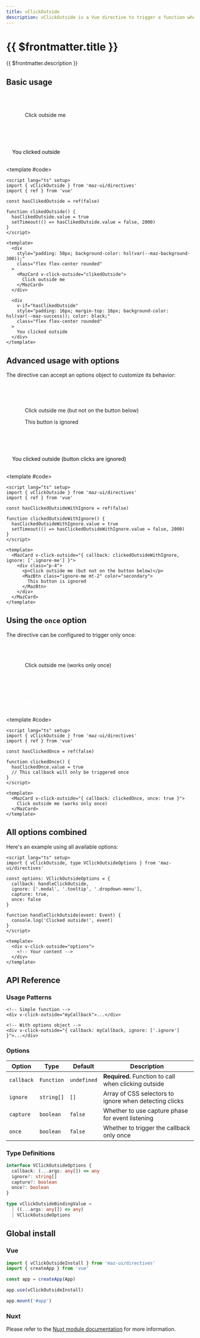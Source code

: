 ```yaml
---
title: vClickOutside
description: vClickOutside is a Vue directive to trigger a function when the user clicks outside an element
---
```


# {{ $frontmatter.title }}

{{ $frontmatter.description }}

## Basic usage

<ComponentDemo>
  <div
    style="padding: 50px; background-color: hsl(var(--maz-background-300));"
    class="maz-flex maz-flex-center maz-rounded"
  >
    <MazCard v-click-outside="clikedOutside">
      Click outside me
    </MazCard>
  </div>

  <div
    v-if="hasClikedOutside"
    style="padding: 16px; margin-top: 16px; background-color: hsl(var(--maz-success)); color: black;"
    class="maz-flex maz-flex-center maz-rounded"
  >
    You clicked outside
  </div>

<template #code>

```vue
<script lang="ts" setup>
import { vClickOutside } from 'maz-ui/directives'
import { ref } from 'vue'

const hasClikedOutside = ref(false)

function clikedOutside() {
  hasClikedOutside.value = true
  setTimeout(() => hasClikedOutside.value = false, 2000)
}
</script>

<template>
  <div
    style="padding: 50px; background-color: hsl(var(--maz-background-300));"
    class="flex flex-center rounded"
  >
    <MazCard v-click-outside="clikedOutside">
      Click outside me
    </MazCard>
  </div>

  <div
    v-if="hasClikedOutside"
    style="padding: 16px; margin-top: 16px; background-color: hsl(var(--maz-success)); color: black;"
    class="flex flex-center rounded"
  >
    You clicked outside
  </div>
</template>
```

  </template>
</ComponentDemo>

## Advanced usage with options

The directive can accept an options object to customize its behavior:

<ComponentDemo>
  <div
    style="padding: 50px; background-color: hsl(var(--maz-background-300));"
    class="maz-flex maz-flex-center maz-rounded"
  >
    <MazCard v-click-outside="{ callback: clickedOutsideWithIgnore, ignore: ['.ignore-me'] }">
      <div class="maz-p-4">
        <p>Click outside me (but not on the button below)</p>
        <MazBtn class="ignore-me maz-mt-2" color="secondary">
          This button is ignored
        </MazBtn>
      </div>
    </MazCard>
  </div>

  <div
    v-if="hasClickedOutsideWithIgnore"
    style="padding: 16px; margin-top: 16px; background-color: hsl(var(--maz-warning)); color: black;"
    class="maz-flex maz-flex-center maz-rounded"
  >
    You clicked outside (button clicks are ignored)
  </div>

<template #code>

```vue
<script lang="ts" setup>
import { vClickOutside } from 'maz-ui/directives'
import { ref } from 'vue'

const hasClickedOutsideWithIgnore = ref(false)

function clickedOutsideWithIgnore() {
  hasClickedOutsideWithIgnore.value = true
  setTimeout(() => hasClickedOutsideWithIgnore.value = false, 2000)
}
</script>

<template>
  <MazCard v-click-outside="{ callback: clickedOutsideWithIgnore, ignore: ['.ignore-me'] }">
    <div class="p-4">
      <p>Click outside me (but not on the button below)</p>
      <MazBtn class="ignore-me mt-2" color="secondary">
        This button is ignored
      </MazBtn>
    </div>
  </MazCard>
</template>
```

  </template>
</ComponentDemo>

## Using the `once` option

The directive can be configured to trigger only once:

<ComponentDemo>
  <div
    style="padding: 50px; background-color: hsl(var(--maz-background-300));"
    class="maz-flex maz-flex-center maz-rounded"
  >
    <MazCard v-click-outside="{ callback: clickedOnce, once: true }">
      Click outside me (works only once)
    </MazCard>
  </div>

  <div
    v-if="hasClickedOnce"
    style="padding: 16px; margin-top: 16px; background-color: hsl(var(--maz-info)); color: white;"
    class="maz-flex maz-flex-center maz-rounded"
  >
    This will only show once!
  </div>

<template #code>

```vue
<script lang="ts" setup>
import { vClickOutside } from 'maz-ui/directives'
import { ref } from 'vue'

const hasClickedOnce = ref(false)

function clickedOnce() {
  hasClickedOnce.value = true
  // This callback will only be triggered once
}
</script>

<template>
  <MazCard v-click-outside="{ callback: clickedOnce, once: true }">
    Click outside me (works only once)
  </MazCard>
</template>
```

  </template>
</ComponentDemo>

## All options combined

Here's an example using all available options:

```vue
<script lang="ts" setup>
import { vClickOutside, type VClickOutsideOptions } from 'maz-ui/directives'

const options: VClickOutsideOptions = {
  callback: handleClickOutside,
  ignore: ['.modal', '.tooltip', '.dropdown-menu'],
  capture: true,
  once: false
}

function handleClickOutside(event: Event) {
  console.log('Clicked outside!', event)
}
</script>

<template>
  <div v-click-outside="options">
    <!-- Your content -->
  </div>
</template>
```

## API Reference

### Usage Patterns

```vue
<!-- Simple function -->
<div v-click-outside="myCallback">...</div>

<!-- With options object -->
<div v-click-outside="{ callback: myCallback, ignore: ['.ignore'] }">...</div>
```

### Options

| Option | Type | Default | Description |
|--------|------|---------|-------------|
| `callback` | `Function` | `undefined` | **Required.** Function to call when clicking outside |
| `ignore` | `string[]` | `[]` | Array of CSS selectors to ignore when detecting clicks |
| `capture` | `boolean` | `false` | Whether to use capture phase for event listening |
| `once` | `boolean` | `false` | Whether to trigger the callback only once |

### Type Definitions

```typescript
interface VClickOutsideOptions {
  callback: (...args: any[]) => any
  ignore?: string[]
  capture?: boolean
  once?: boolean
}

type vClickOutsideBindingValue =
  | ((...args: any[]) => any)
  | VClickOutsideOptions
```

## Global install

### Vue

```typescript
import { vClickOutsideInstall } from 'maz-ui/directives'
import { createApp } from 'vue'

const app = createApp(App)

app.use(vClickOutsideInstall)

app.mount('#app')
```

### Nuxt

Please refer to the [Nuxt module documentation](./../guide/nuxt.md) for more information.

<script lang="ts" setup>
  import { ref } from 'vue'
  import { vClickOutside } from 'maz-ui/src/directives/vClickOutside'

  const hasClikedOutside = ref(false)
  const hasClickedOutsideWithIgnore = ref(false)
  const hasClickedOnce = ref(false)

  const clikedOutside = () => {
    hasClikedOutside.value = true
    setTimeout(() => hasClikedOutside.value = false, 2000)
  }

  const clickedOutsideWithIgnore = () => {
    hasClickedOutsideWithIgnore.value = true
    setTimeout(() => hasClickedOutsideWithIgnore.value = false, 2000)
  }

  const clickedOnce = () => {
    hasClickedOnce.value = true
  }
</script>
